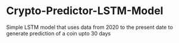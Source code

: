 # Crypto-Predictor-LSTM-Model
Simple LSTM model that uses data from 2020 to the present date to generate prediction of a coin upto 30 days
